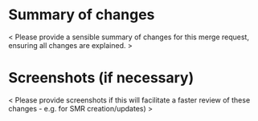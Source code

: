 # Summary of changes

< Please provide a sensible summary of changes for this merge request, ensuring all changes are explained. >

# Screenshots (if necessary)

< Please provide screenshots if this will facilitate a faster review of these changes - e.g. for SMR creation/updates) >
